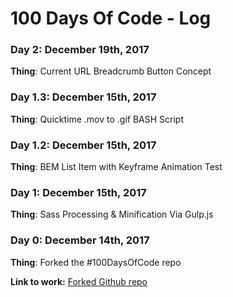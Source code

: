 # 100 Days Of Code - Log

### Day 2: December 19th, 2017

**Thing**: Current URL Breadcrumb Button Concept

### Day 1.3: December 15th, 2017

**Thing**: Quicktime .mov to .gif BASH Script

### Day 1.2: December 15th, 2017

**Thing**: BEM List Item with Keyframe Animation Test

### Day 1: December 15th, 2017

**Thing**: Sass Processing & Minification Via Gulp.js

### Day 0: December 14th, 2017

**Thing**: Forked the #100DaysOfCode repo

**Link to work:** [Forked Github repo](https://github.com/ciccarone/100-days-of-code)
